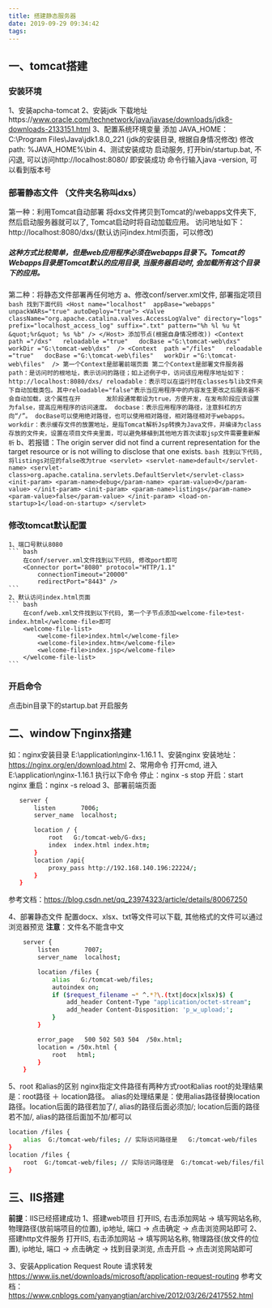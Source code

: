 ```yaml
---
title: 搭建静态服务器
date: 2019-09-29 09:34:42
tags:
---
```


## 一、tomcat搭建

### 安装环境
1、安装apcha-tomcat
2、安装jdk
    下载地址https://www.oracle.com/technetwork/java/javase/downloads/jdk8-downloads-2133151.html
3、配置系统环境变量
    添加 JAVA_HOME：C:\Program Files\Java\jdk1.8.0_221 (jdk的安装目录, 根据自身情况修改)
    修改 path: %JAVA_HOME%\bin
4、测试安装成功
    启动服务, 打开bin/startup.bat, 不闪退, 可以访问http://localhost:8080/ 即安装成功
    命令行输入java -version, 可以看到版本号
   
### 部署静态文件 （文件夹名称叫dxs）
第一种：利用Tomcat自动部署
    将dxs文件拷贝到Tomcat的/webapps文件夹下, 然后启动服务器就可以了, Tomcat启动时将自动加载应用。
    访问地址如下：http://localhost:8080/dxs/(默认访问index.html页面，可以修改)
##### 这种方式比较简单，但是web应用程序必须在webapps目录下。Tomcat的Webapps目录是Tomcat默认的应用目录, 当服务器启动时, 会加载所有这个目录下的应用。

第二种：将静态文件部署再任何地方
a、修改conf/server.xml文件, 部署指定项目
    ``` bash
    找到下面代码
    <Host name="localhost"  appBase="webapps" unpackWARs="true" autoDeploy="true">
        <Valve className="org.apache.catalina.valves.AccessLogValve" directory="logs"
            prefix="localhost_access_log" suffix=".txt"
            pattern="%h %l %u %t &quot;%r&quot; %s %b" />
    </Host>
    添加节点(根据自身情况修改))
    <Context  path ="/dxs"  
        reloadable ="true"  
        docBase ="G:\tomcat-web\dxs"  
        workDir ="G:\tomcat-web\dxs" 
    />
    <Context  path ="/files"  
        reloadable ="true"  
        docBase ="G:\tomcat-web\files"  
        workDir ="G:\tomcat-web\files" 
    />
    第一个Context是部署前端页面
    第二个Context是部署文件服务器
    path：是访问时的根地址，表示访问的路径；如上述例子中，访问该应用程序地址如下：http://localhost:8080/dxs/
    reloadable：表示可以在运行时在classes与lib文件夹下自动加载类包。其中reloadable="false"表示当应用程序中的内容发生更改之后服务器不会自动加载，这个属性在开       发阶段通常都设为true，方便开发，在发布阶段应该设置为false，提高应用程序的访问速度。
    docbase：表示应用程序的路径，注意斜杠的方向“/”。 docBase可以使用绝对路径，也可以使用相对路径，相对路径相对于webapps。
    workdir：表示缓存文件的放置地址，是指Tomcat解析Jsp转换为Java文件，并编译为class存放的文件夹，设置在项目文件夹里面，可以避免移植到其他地方首次读取jsp文件需要重新解析
    ```
b、若报错：The origin server did not find a current representation for the target resource or is not willing to disclose that one exists.
    ``` bash
    找到以下代码, 将listings对应的false改为true
    <servlet>
        <servlet-name>default</servlet-name>
        <servlet-class>org.apache.catalina.servlets.DefaultServlet</servlet-class>
        <init-param>
            <param-name>debug</param-name>
            <param-value>0</param-value>
        </init-param>
        <init-param>
            <param-name>listings</param-name>
            <param-value>false</param-value>
        </init-param>
        <load-on-startup>1</load-on-startup>
    </servlet>
    ```

### 修改tomcat默认配置
    1、端口号默认8080
    ``` bash
        在conf/server.xml文件找到以下代码, 修改port即可
        <Connector port="8080" protocol="HTTP/1.1"
            connectionTimeout="20000"
            redirectPort="8443" />
    ```
    2、默认访问index.html页面
    ``` bash
        在conf/web.xml文件找到以下代码, 第一个子节点添加<welcome-file>test-index.html</welcome-file>即可
        <welcome-file-list>
            <welcome-file>index.html</welcome-file>
            <welcome-file>index.htm</welcome-file>
            <welcome-file>index.jsp</welcome-file>
        </welcome-file-list>
    ```

### 开启命令
点击bin目录下的startup.bat 开启服务


## 二、window下nginx搭建
如：nginx安装目录 E:\application\nginx-1.16.1
1、安装nginx
    安装地址：https://nginx.org/en/download.html
2、常用命令
打开cmd, 进入E:\application\nginx-1.16.1 执行以下命令
停止：nginx -s stop
开启：start nginx
重启：nginx -s reload
3、部署前端页面
 ``` bash
    server {
        listen       7006;
        server_name  localhost;

        location / {
            root   G:/tomcat-web/G-dxs;
            index  index.html index.htm;
        }
        location /api{
            proxy_pass http://192.168.140.196:22224/;
        }
    }
```
参考文档：https://blog.csdn.net/qq_23974323/article/details/80067250

4、部署静态文件
配置docx、xlsx、txt等文件可以下载, 其他格式的文件可以通过浏览器预览
**注意**：文件名不能含中文
``` bash
    server {
        listen       7007;
        server_name  localhost;

        location /files {
            alias   G:/tomcat-web/files;
            autoindex on;
            if ($request_filename ~* ^.*?\.(txt|docx|xlsx)$) { 
                add_header Content-Type "application/octet-stream";
                add_header Content-Disposition: 'p_w_upload;';
            }  
        }

        error_page   500 502 503 504  /50x.html;
        location = /50x.html {
            root   html;
        }
    }
 ```
5、root 和alias的区别
nginx指定文件路径有两种方式root和alias
root的处理结果是：root路径 ＋ location路径。
alias的处理结果是：使用alias路径替换location路径。location后面的路径若加了/, alias的路径后面必须加/; location后面的路径若不加/, alias的路径后面加不加/都可以
``` bash
location /files {
    alias  G:/tomcat-web/files; // 实际访问路径是   G:/tomcat-web/files
}
location /files {
    root  G:/tomcat-web/files; // 实际访问路径是  G:/tomcat-web/files/files
}
```
## 三、IIS搭建
**前提**：IIS已经搭建成功
1、搭建web项目
打开IIS, 右击添加网站 -> 填写网站名称, 物理路径(放前端项目的位置), ip地址, 端口 -> 点击确定 -> 点击浏览网站即可
2、搭建http文件服务
打开IIS, 右击添加网站 -> 填写网站名称, 物理路径(放文件的位置), ip地址, 端口 -> 点击确定 -> 找到目录浏览, 点击开启 -> 点击浏览网站即可

3、安装Application Request Route
    请求转发
    https://www.iis.net/downloads/microsoft/application-request-routing
    参考文档：
    https://www.cnblogs.com/yanyangtian/archive/2012/03/26/2417552.html